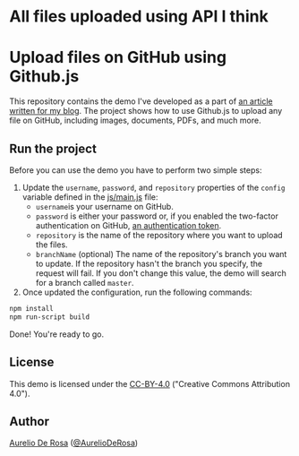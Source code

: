 # All files uploaded using API I think

# Upload files on GitHub using Github.js

This repository contains the demo I've developed as a part of [an article written for my blog](http://www.audero.it/blog/2015/10/17/upload-files-on-github-using-github-js). The project shows how to use Github.js to upload any file on GitHub, including images, documents, PDFs, and much more.

## Run the project

Before you can use the demo you have to perform two simple steps:

1. Update the `username`, `password`, and `repository` properties of the `config` variable defined in the [js/main.js](js/main.js) file:  
   - `username`is your username on GitHub.
   - `password` is either your password or, if you enabled the two-factor authentication on GitHub, [an authentication token](https://github.com/settings/tokens).
   - `repository` is the name of the repository where you want to upload the files.
   - `branchName` (optional) The name of the repository's branch you want to update. If the repository hasn't the branch you specify, the request will fail. If you don't change this value, the demo will search for a branch called `master`.
2. Once updated the configuration, run the following commands:
```bash
npm install
npm run-script build
```

Done! You're ready to go.

## License

This demo is licensed under the [CC-BY-4.0](http://creativecommons.org/licenses/by/4.0/) ("Creative Commons Attribution 4.0").

## Author

[Aurelio De Rosa](http://www.audero.it) ([@AurelioDeRosa](https://twitter.com/AurelioDeRosa))
